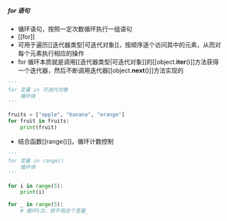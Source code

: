 ##### for 语句
- 循环语句，按照一定次数循环执行一组语句
- [[for]]
- 可用于遍历[[迭代器类型|可迭代对象]]，按顺序逐个访问其中的元素，从而对每个元素执行相应的操作
- for 循环本质就是调用[[迭代器类型|可迭代对象]]的[[object.__iter__()]]方法获得一个迭代器，然后不断调用迭代器[[object.__next__()]]方法实现的
```python
'''
for 变量 in 可迭代对象
	循环体
'''

fruits = ["apple", "banana", "orange"]
for fruit in fruits:
    print(fruit)
```
- 结合函数[[range()]]，循环计数控制
```python
'''
for 变量 in range()
	循环体
'''

for i in range(5):
    print(i)

for _ in range(5):
    # 循环5次，但不用这个变量_
```
